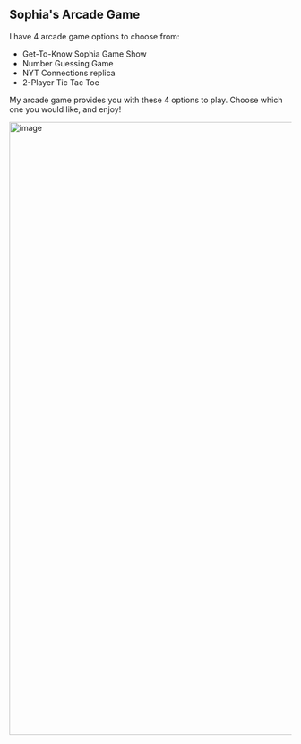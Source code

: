 ## Sophia's Arcade Game

I have 4 arcade game options to choose from:
  - Get-To-Know Sophia Game Show
  - Number Guessing Game
  - NYT Connections replica
  - 2-Player Tic Tac Toe

My arcade game provides you with these 4 options to play. Choose which one you would like, and enjoy!

<img width="1093" alt="image" src="https://github.com/sophiamorovati/Sophia-Morovati-Arcade-Project/assets/170140534/731b7ddb-a326-4872-99fa-586c6e67b4b8">
